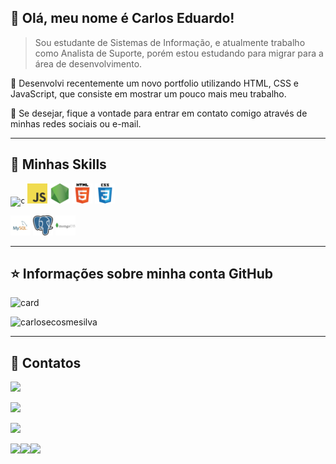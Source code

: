 ## 💜 Olá, meu nome é <strong>Carlos Eduardo!</strong>

> Sou estudante de Sistemas de Informação, e atualmente trabalho como Analista de Suporte, porém estou estudando para migrar para a área de desenvolvimento.

🔭 Desenvolvi recentemente um novo portfolio utilizando HTML, CSS e JavaScript, que consiste em mostrar um pouco mais meu trabalho.

💬 Se desejar, fique a vontade para entrar em contato comigo através de minhas redes sociais ou e-mail.

----

## 🚀 Minhas Skills

<code><img height="32" src="https://cdn.iconscout.com/icon/free/png-512/c-programming-569564.png" alt="c"/></code>
<code><img height="32" src="https://raw.githubusercontent.com/github/explore/80688e429a7d4ef2fca1e82350fe8e3517d3494d/topics/javascript/javascript.png" alt="Javascript"/></code>
<code><img height="32" src="https://raw.githubusercontent.com/github/explore/80688e429a7d4ef2fca1e82350fe8e3517d3494d/topics/nodejs/nodejs.png" alt="Nodejs"/></code>
<code><img height="32" src="https://raw.githubusercontent.com/github/explore/80688e429a7d4ef2fca1e82350fe8e3517d3494d/topics/html/html.png" alt="HTML5"/></code>
<code><img height="32" src="https://raw.githubusercontent.com/github/explore/80688e429a7d4ef2fca1e82350fe8e3517d3494d/topics/css/css.png" alt="CSS"/></code>

<code><img height="32" src="https://raw.githubusercontent.com/github/explore/80688e429a7d4ef2fca1e82350fe8e3517d3494d/topics/mysql/mysql.png" alt="MySQL"/></code>
<code><img height="32" src="https://raw.githubusercontent.com/github/explore/80688e429a7d4ef2fca1e82350fe8e3517d3494d/topics/postgresql/postgresql.png" alt="PostegreSQL"/></code>
<code><img height="32" src="https://raw.githubusercontent.com/github/explore/80688e429a7d4ef2fca1e82350fe8e3517d3494d/topics/mongodb/mongodb.png" alt="MongoDB"/></code>

---

## ⭐ Informações sobre minha conta GitHub
 ![card](https://github-readme-stats.vercel.app/api?username=carlosecosmesilva&theme=dark)

 ![carlosecosmesilva](https://github-readme-stats.vercel.app/api/top-langs/?username=carlosecosmesilva&hide=html&layout=compact&theme=dark)



---

## 📱 Contatos

[<img src="https://img.shields.io/badge/Microsoft_Outlook-0078D4?style=for-the-badge&logo=microsoft-outlook&logoColor=white&link=">](mailto:carlos.eduardo.cs@outlook.com) 

[<img src="https://img.shields.io/badge/linkedin-%230077B5.svg?&style=for-the-badge&logo=linkedin&logoColor=white" />](https://www.linkedin.com/in/carlosecdasilva/) 

[<img src="https://img.shields.io/badge/WhatsApp-25D366?style=for-the-badge&logo=whatsapp&logoColor=white&link="/>](https://api.whatsapp.com/send?phone=5521964935650)

[<img src="https://img.shields.io/badge/Facebook-1877F2?style=for-the-badge&logo=facebook&logoColor=white&link=">](https://www.facebook.com/carlosecosmedasilva/)[<img src="https://img.shields.io/badge/Instagram-E4405F?style=for-the-badge&logo=instagram&logoColor=white&link=">](https://www.instagram.com/caduusilva/)[<img src="https://img.shields.io/badge/twitter-%231DA1F2.svg?&style=for-the-badge&logo=twitter&logoColor=white" />](https://twitter.com/ce_siilva)


